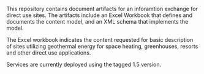This repository contains document artifacts for an inforamtion exchange for direct use sites. The artifacts include an Excel Workbook that defines and documents the content model, and an XML schema that implements the model.

The Excel workbook indicates the content requested for basic description of sites utilizing geothermal energy for space heating, greenhouses, resorts and other direct use applications.

Services are currently deployed using the tagged 1.5 version.